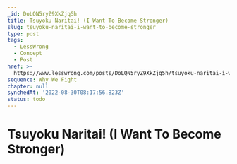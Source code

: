 ```yaml
---
_id: DoLQN5ryZ9XkZjq5h
title: Tsuyoku Naritai! (I Want To Become Stronger)
slug: tsuyoku-naritai-i-want-to-become-stronger
type: post
tags:
  - LessWrong
  - Concept
  - Post
href: >-
  https://www.lesswrong.com/posts/DoLQN5ryZ9XkZjq5h/tsuyoku-naritai-i-want-to-become-stronger
sequence: Why We Fight
chapter: null
synchedAt: '2022-08-30T08:17:56.823Z'
status: todo
---
```


# Tsuyoku Naritai! (I Want To Become Stronger)
